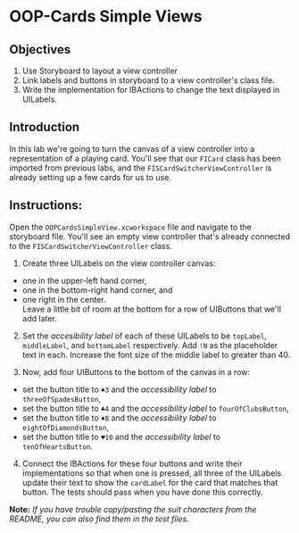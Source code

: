 # OOP-Cards Simple Views

## Objectives

1. Use Storyboard to layout a view controller
2. Link labels and buttons in storyboard to a view controller's class file.
3. Write the implementation for IBActions to change the text displayed in UILabels.

## Introduction

In this lab we're going to turn the canvas of a view controller into a representation of a playing card. You'll see that our `FICard` class has been imported from previous labs, and the `FISCardSwitcherViewController` is already setting up a few cards for us to use.

## Instructions:

Open the `OOPCardsSimpleView.xcworkspace` file and navigate to the storyboard file. You'll see an empty view controller that's already connected to the `FISCardSwitcherViewController` class.

1. Create three UILabels on the view controller canvas:
  * one in the upper-left hand corner,
  * one in the bottom-right hand corner, and 
  * one right in the center.  
  Leave a little bit of room at the bottom for a row of UIButtons that we'll add later.
  
2. Set the *accesibility label* of each of these UILabels to be `topLabel`, `middleLabel`, and `bottomLabel` respectively. Add `!N` as the placeholder text in each. Increase the font size of the middle label to greater than 40.
        
3. Now, add four UIButtons to the bottom of the canvas in a row:
  * set the button title to `♠️3` and the *accessibility label* to `threeOfSpadesButton`,
  * set the button title to `♣️4` and the *accessibility label* to `fourOfClubsButton`,
  * set the button title to `♦️8` and the *accessibility label* to `eightOfDiamondsButton`,
  * set the button title to `♥️10` and the *accessibility label* to `tenOfHeartsButton`.

4. Connect the IBActions for these four buttons and write their implementations so that when one is pressed, all three of the UILabels update their text to show the `cardLabel` for the card that matches that button. The tests should pass when you have done this correctly.

**Note:** *If you have trouble copy/pasting the suit characters from the README, you can also find them in the test files.*
